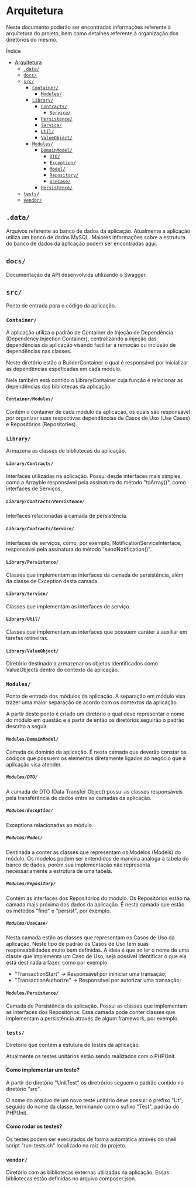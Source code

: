 # Arquitetura

Neste documento poderão ser encontradas informações referente à arquitetura do projeto, bem como detalhes referente à organização dos diretórios do mesmo.

Índice
- [Arquitetura](#arquitetura)
  - [`.data/`](#data)
  - [`docs/`](#data)
  - [`src/`](#src)
    - [`Container/`](#container)
      - [`Modules/`](#container-modules)
    - [`Library/`](#library)
      - [`Contracts/`](#library-contracts)
        - [`Service/`](#library-contracts-service)
      - [`Persistence/`](#library-persistence)
      - [`Service/`](#library-service)
      - [`Util/`](#library-util)
      - [`ValueObject/`](#library-valueobject)
    - [`Modules/`](#modules)
      - [`DomainModel/`](#modules-domainmodel)
        - [`DTO/`](#modules-dto)
        - [`Exception/`](#modules-exception)
        - [`Model/`](#modules-model)
        - [`Repository/`](#modules-repository)
        - [`UseCase/`](#modules-usecase)
      - [`Persistence/`](#modules-persistence)
  - [`tests/`](#tests)
  - [`vendor/`](#vendor)
        
## `.data/`
Arquivos referente ao banco de dados da aplicação.
Atualmente a aplicação utiliza um banco de dados MySQL.
Maiores informações sobre a estrutura do banco de dados da aplicação podem ser encontradas [aqui](DATABASE.md).

## `docs/`
Documentação da API desenvolvida utilizando o Swagger.

## `src/`
Ponto de entrada para o código da aplicação.

### `Container/`
A aplicação utiliza o padrão de Container de Injeção de Dependência (Dependency Injection Container), centralizando a injeção das dependências da aplicação visando facilitar a remoção ou inclusão de dependências nas classes.

Neste diretório estão o BuilderContainer o qual é responsável por inicializar as dependências espeficadas em cada módulo.

Nele também está contido o LibraryContainer cuja função é relacionar as dependências das bibliotecas da aplicação.

#### `Container/Modules/`
Contém o container de cada módulo da aplicação, os quais são responsável por organizar suas respectivas dependências de Casos de Uso (Use Cases) e Repositórios (Repositories).

### `Library/`
Armazena as classes de bibliotecas da aplicação.

#### `Library/Contracts/`
Interfaces utilizadas na aplicação. Possui desde interfaces mais simples, como a Arrayble responsável pela assinatura do método "toArray()", como interfaces de Serviços.

##### `Library/Contracts/Persistence/`
Interfaces relacionadas à camada de persistência.

##### `Library/Contracts/Service/`
Interfaces de serviços, como, por exemplo, NotificationServiceInterface, responsável pela assinatura do método "sendNotification()".

#### `Library/Persistence/`
Classes que implementam as interfaces da camada de persistência, além da classe de Exception desta camada.

#### `Library/Service/`
Classes que implementam as interfaces de serviço.

#### `Library/Util/`
Classes que implementam as interfaces que possuem caráter a auxiliar em tarefas rotineiras.

#### `Library/ValueObject/`
Diretório destinado a armazenar os objetos identificados como ValueObjects dentro do contexto da aplicação.

### `Modules/`
Ponto de entrada dos módulos da aplicação. A separação em módulo visa trazer uma maior separação de acordo com os contextos da aplicação.

A partir deste ponto é criado um diretório o qual deve representar o nome do módulo em questão e a partir de então os diretórios seguirão o padrão descrito a seguir.

#### `Modules/DomainModel/`
Camada de domínio da aplicação. É nesta camada que deverão constar os códigos que possuem os elementos diretamente ligados ao negócio que a aplicação visa atender.

##### `Modules/DTO/`
A camada de DTO (Data Transfer Object) possui as classes responsáveis pela transferência de dados entre as camadas da aplicação.

##### `Modules/Exception/`
Exceptions relacionadas ao módulo.

##### `Modules/Model/`
Destinada a conter as classes que representam os Modelos (Models) do módulo. Os modelos podem ser entendidos de maneira análoga à tabela do banco de dados, porém sua implementação não representa necessariamente a estrutura de uma tabela.

##### `Modules/Repository/`
Contém as interfaces dos Repositórios do módulo. Os Repositórios estão na camada mais próxima dos dados da aplicação. É nesta camada que estão os métodos "find" e "persist", por exemplo.

##### `Modules/UseCase/`
Nesta camada estão as classes que representam os Casos de Uso da aplicação. Neste tipo de padrão os Casos de Uso tem suas responsabilidades muito bem definidas. A ideia é que ao ler o nome de uma classe que implementa um Caso de Uso, seja possível identificar o que ela está destinada a fazer, como por exemplo:

- "TransactionStart" -> Responsável por ininiciar uma transação;
- "TransactionAuthorize" -> Responsável por autorizar uma transação;

#### `Modules/Persistence/`
Camada de Persistência da aplicação. Possui as classes que implementam as interfaces dos Repositórios. Essa camada pode conter classes que implementam a persistência através de algum framework, por exemplo.

### `tests/`
Diretório que contém a estutura de testes da aplicação.

Atualmente os testes unitários estão sendo realizados com o PHPUnit.

#### Como implementar um teste?
A partir do diretório "UnitTest" os diretrórios seguem o padrão contido no diretório "src".

O nome do arquivo de um novo teste unitário deve possuir o prefixo "Ut", seguido do nome da classe, terminando com o sufixo "Test", padrão do PHPUnit.

#### Como rodar os testes?
Os testes podem ser executados de forma automática através do shell script "run-tests.sh" localizado na raiz do projeto.

### `vendor/`
Diretório com as bibliotecas externas utilizadas na aplicação. Essas bibliotecas estão definidas no arquivo composer.json.